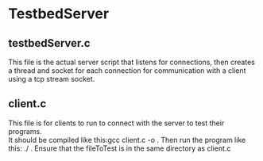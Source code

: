 # TestbedServer

## testbedServer.c
This file is the actual server script that listens for connections, then creates a thread and socket for each connection for communication with a client using a tcp stream socket.

## client.c
This file is for clients to run to connect with the server to test their programs.<br> It should be compiled like this:gcc client.c -o <outputFileName>. Then run the program like this: ./<outputFileName> <fileToTest> <testcaseName>. Ensure that the fileToTest is in the same directory as client.c
